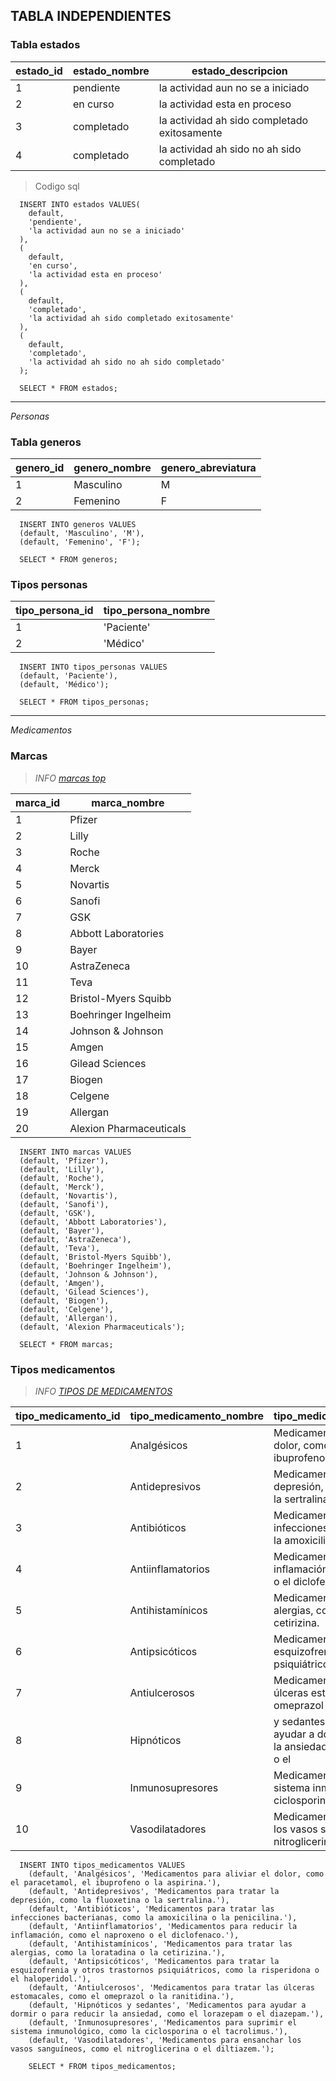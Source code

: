 ## TABLA INDEPENDIENTES

### Tabla estados

| estado_id | estado_nombre | estado_descripcion                           |
| --------- | ------------- | -------------------------------------------- |
| 1         | pendiente     | la actividad aun no se a iniciado            |
| 2         | en curso      | la actividad esta en proceso                 |
| 3         | completado    | la actividad ah sido completado exitosamente |
| 4         | completado    | la actividad ah sido no ah sido completado   |

> Codigo sql

```
  INSERT INTO estados VALUES(
    default,
    'pendiente',
    'la actividad aun no se a iniciado'
  ),
  (
    default,
    'en curso',
    'la actividad esta en proceso'
  ),
  (
    default,
    'completado',
    'la actividad ah sido completado exitosamente'
  ),
  (
    default,
    'completado',
    'la actividad ah sido no ah sido completado'
  );

  SELECT * FROM estados;
```

---

_Personas_

### Tabla generos

| genero_id | genero_nombre | genero_abreviatura |
| --------- | ------------- | ------------------ |
| 1         | Masculino     | M                  |
| 2         | Femenino      | F                  |

```
  INSERT INTO generos VALUES
  (default, 'Masculino', 'M'),
  (default, 'Femenino', 'F');

  SELECT * FROM generos;
```

### Tipos personas

| tipo_persona_id | tipo_persona_nombre |
| --------------- | ------------------- |
| 1               | 'Paciente'          |
| 2               | 'Médico'            |

```
  INSERT INTO tipos_personas VALUES
  (default, 'Paciente'),
  (default, 'Médico');

  SELECT * FROM tipos_personas;
```

---

_Medicamentos_

### Marcas

> _INFO_ _[marcas top](https://consultorsalud.com/top-10-companias-farmaceuticas-mas-grandes-2019-a-nivel-mundial/)_

| marca_id | marca_nombre            |
| -------- | ----------------------- |
| 1        | Pfizer                  |
| 2        | Lilly                   |
| 3        | Roche                   |
| 4        | Merck                   |
| 5        | Novartis                |
| 6        | Sanofi                  |
| 7        | GSK                     |
| 8        | Abbott Laboratories     |
| 9        | Bayer                   |
| 10       | AstraZeneca             |
| 11       | Teva                    |
| 12       | Bristol-Myers Squibb    |
| 13       | Boehringer Ingelheim    |
| 14       | Johnson & Johnson       |
| 15       | Amgen                   |
| 16       | Gilead Sciences         |
| 17       | Biogen                  |
| 18       | Celgene                 |
| 19       | Allergan                |
| 20       | Alexion Pharmaceuticals |

```
  INSERT INTO marcas VALUES
  (default, 'Pfizer'),
  (default, 'Lilly'),
  (default, 'Roche'),
  (default, 'Merck'),
  (default, 'Novartis'),
  (default, 'Sanofi'),
  (default, 'GSK'),
  (default, 'Abbott Laboratories'),
  (default, 'Bayer'),
  (default, 'AstraZeneca'),
  (default, 'Teva'),
  (default, 'Bristol-Myers Squibb'),
  (default, 'Boehringer Ingelheim'),
  (default, 'Johnson & Johnson'),
  (default, 'Amgen'),
  (default, 'Gilead Sciences'),
  (default, 'Biogen'),
  (default, 'Celgene'),
  (default, 'Allergan'),
  (default, 'Alexion Pharmaceuticals');

  SELECT * FROM marcas;
```

### Tipos medicamentos

> _*INFO*_ _[TIPOS DE MEDICAMENTOS](https://www.genfar.com/te-cuidamos/aprende-sobre-el-uso-racional-de-los-diferentes-tipos-de-medicamentos/)_

| tipo_medicamento_id | tipo_medicamento_nombre | tipo_medicamento_descripcion                                                                    |                               |
| ------------------- | ----------------------- | ----------------------------------------------------------------------------------------------- | ----------------------------- |
| 1                   | Analgésicos             | Medicamentos para aliviar el dolor, como el paracetamol, el ibuprofeno o la aspirina.           |
| 2                   | Antidepresivos          | Medicamentos para tratar la depresión, como la fluoxetina o la sertralina.                      |
| 3                   | Antibióticos            | Medicamentos para tratar las infecciones bacterianas, como la amoxicilina o la penicilina.      |
| 4                   | Antiinflamatorios       | Medicamentos para reducir la inflamación, como el naproxeno o el diclofenaco.                   |
| 5                   | Antihistamínicos        | Medicamentos para tratar las alergias, como la loratadina o la cetirizina.                      |
| 6                   | Antipsicóticos          | Medicamentos para tratar la esquizofrenia y otros trastornos psiquiátricos, como la             | risperidona o el haloperidol. |
| 7                   | Antiulcerosos           | Medicamentos para tratar las úlceras estomacales, como el omeprazol o la ranitidina.            |
| 8                   | Hipnóticos              | y sedantes Medicamentos para ayudar a dormir o para reducir la ansiedad, como el lorazepam o el | diazepam.                     |
| 9                   | Inmunosupresores        | Medicamentos para suprimir el sistema inmunológico, como la ciclosporina o el tacrolimus.       |
| 10                  | Vasodilatadores         | Medicamentos para ensanchar los vasos sanguíneos, como el nitroglicerina o el diltiazem.        |

```
  INSERT INTO tipos_medicamentos VALUES
    (default, 'Analgésicos', 'Medicamentos para aliviar el dolor, como el paracetamol, el ibuprofeno o la aspirina.'),
    (default, 'Antidepresivos', 'Medicamentos para tratar la depresión, como la fluoxetina o la sertralina.'),
    (default, 'Antibióticos', 'Medicamentos para tratar las infecciones bacterianas, como la amoxicilina o la penicilina.'),
    (default, 'Antiinflamatorios', 'Medicamentos para reducir la inflamación, como el naproxeno o el diclofenaco.'),
    (default, 'Antihistamínicos', 'Medicamentos para tratar las alergias, como la loratadina o la cetirizina.'),
    (default, 'Antipsicóticos', 'Medicamentos para tratar la esquizofrenia y otros trastornos psiquiátricos, como la risperidona o el haloperidol.'),
    (default, 'Antiulcerosos', 'Medicamentos para tratar las úlceras estomacales, como el omeprazol o la ranitidina.'),
    (default, 'Hipnóticos y sedantes', 'Medicamentos para ayudar a dormir o para reducir la ansiedad, como el lorazepam o el diazepam.'),
    (default, 'Inmunosupresores', 'Medicamentos para suprimir el sistema inmunológico, como la ciclosporina o el tacrolimus.'),
    (default, 'Vasodilatadores', 'Medicamentos para ensanchar los vasos sanguíneos, como el nitroglicerina o el diltiazem.');

    SELECT * FROM tipos_medicamentos;
```
